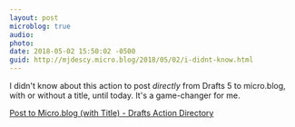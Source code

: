 ```yaml
---
layout: post
microblog: true
audio: 
photo: 
date: 2018-05-02 15:50:02 -0500
guid: http://mjdescy.micro.blog/2018/05/02/i-didnt-know.html
---
```

I didn't know about this action to post _directly_ from Drafts 5 to micro.blog, with or without a title, until today. It's a game-changer for me.

[Post to Micro.blog (with Title) - Drafts Action Directory](https://actions.getdrafts.com/a/1Hg)
